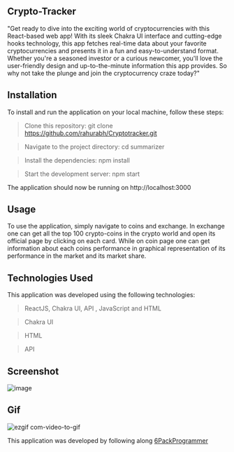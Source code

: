 ## Crypto-Tracker

"Get ready to dive into the exciting world of cryptocurrencies with this React-based web app! With its sleek Chakra UI interface and cutting-edge hooks technology, this app fetches real-time data about your favorite cryptocurrencies and presents it in a fun and easy-to-understand format. Whether you're a seasoned investor or a curious newcomer, you'll love the user-friendly design and up-to-the-minute information this app provides. So why not take the plunge and join the cryptocurrency craze today?"


## Installation

To install and run the application on your local machine, follow these steps:

> Clone this repository: git clone https://github.com/rahurabh/Cryptotracker.git

> Navigate to the project directory: cd summarizer

> Install the dependencies: npm install

> Start the development server: npm start

The application should now be running on http://localhost:3000

## Usage 

To use the application, simply navigate to coins and exchange. In exchange one can get all the top 100 crypto-coins in the crypto world and open its official page by clicking on each card. While on coin page one can get information about each coins performance in graphical representation of its performance in the market and its market share.

## Technologies Used

This application was developed using the following technologies:

> ReactJS, Chakra UI, API , JavaScript and HTML

> Chakra UI

> HTML

> API

## Screenshot

![image](https://user-images.githubusercontent.com/63224718/236598297-da5b49da-492a-47ad-8f84-48ba46c7cc35.png)

## Gif

![ezgif com-video-to-gif](https://user-images.githubusercontent.com/63224718/236291616-07d381f6-2dbf-4d16-94a9-fdb4131d8a79.gif)


This application was developed by following along [6PackProgrammer](https://www.youtube.com/@6PackProgrammer)
